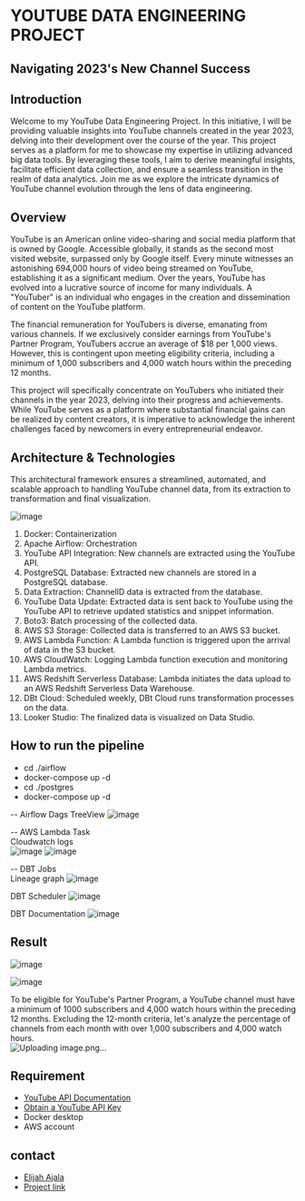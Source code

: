 # YOUTUBE DATA ENGINEERING PROJECT

## Navigating 2023's New Channel Success

## Introduction

Welcome to my YouTube Data Engineering Project. In this initiative, I will be providing valuable insights into YouTube channels created in the year 2023, delving into their development over the course of the year. This project serves as a platform for me to showcase my expertise in utilizing advanced big data tools. By leveraging these tools, I aim to derive meaningful insights, facilitate efficient data collection, and ensure a seamless transition in the realm of data analytics. Join me as we explore the intricate dynamics of YouTube channel evolution through the lens of data engineering.


## Overview
YouTube is an American online video-sharing and social media platform that is owned by Google. Accessible globally, it stands as the second most visited website, surpassed only by Google itself. Every minute witnesses an astonishing 694,000 hours of video being streamed on YouTube, establishing it as a significant medium. Over the years, YouTube has evolved into a lucrative source of income for many individuals. A "YouTuber" is an individual who engages in the creation and dissemination of content on the YouTube platform.

The financial remuneration for YouTubers is diverse, emanating from various channels. If we exclusively consider earnings from YouTube's Partner Program, YouTubers accrue an average of $18 per 1,000 views. However, this is contingent upon meeting eligibility criteria, including a minimum of 1,000 subscribers and 4,000 watch hours within the preceding 12 months.

This project will specifically concentrate on YouTubers who initiated their channels in the year 2023, delving into their progress and achievements. While YouTube serves as a platform where substantial financial gains can be realized by content creators, it is imperative to acknowledge the inherent challenges faced by newcomers in every entrepreneurial endeavor.

## Architecture & Technologies
This architectural framework ensures a streamlined, automated, and scalable approach to handling YouTube channel data, from its extraction to transformation and final visualization.

![image](https://github.com/user-attachments/assets/7c7355ca-37e6-4f72-8d38-6de8c8b278de)

1. Docker: Containerization  
2. Apache Airflow: Orchestration
3. YouTube API Integration: New channels are extracted using the YouTube API.  
4. PostgreSQL Database: Extracted new channels are stored in a PostgreSQL database.  
5. Data Extraction: ChannelID data is extracted from the database.  
6. YouTube Data Update: Extracted data is sent back to YouTube using the YouTube API to retrieve updated statistics and snippet information.  
7. Boto3: Batch processing of the collected data.  
8. AWS S3 Storage: Collected data is transferred to an AWS S3 bucket.  
9. AWS Lambda Function: A Lambda function is triggered upon the arrival of data in the S3 bucket.  
10. AWS CloudWatch: Logging Lambda function execution and monitoring Lambda metrics.  
11. AWS Redshift Serverless Database: Lambda initiates the data upload to an AWS Redshift Serverless Data Warehouse.  
12. DBt Cloud: Scheduled weekly, DBt Cloud runs transformation processes on the data.  
13. Looker Studio: The finalized data is visualized on Data Studio.


## How to run the pipeline
* cd ./airflow
* docker-compose up -d
* cd ./postgres
* docker-compose up -d

-- Airflow Dags TreeView 
![image](https://github.com/user-attachments/assets/61977bbf-d9b6-44d0-9364-f28841948546)

-- AWS Lambda Task  
Cloudwatch logs  
![image](https://github.com/user-attachments/assets/862a0d69-9191-4bd0-a6e1-7f1ec1704f3c)
![image](https://github.com/user-attachments/assets/ab77ff9c-cbe2-4e87-bc3a-eee6dcebd948)

-- DBT Jobs  
Lineage graph
![image](https://github.com/user-attachments/assets/a7db8a41-ac4e-49f0-8a0f-ff6958ed9dcf)

DBT Scheduler
![image](https://github.com/user-attachments/assets/a8dc88bd-2a8f-4801-892b-69af76080014)

DBT Documentation
![image](https://github.com/user-attachments/assets/6d6bb5ee-51c9-46c2-a257-62b5feb9e46c)

 
## Result
![image](https://github.com/user-attachments/assets/6bda66f0-cbd4-48c3-b9c2-5f61bfb84d4e)

  
![image](https://github.com/user-attachments/assets/7a7c6199-83a5-4760-81b6-3f41dcbfafe0)

To be eligible for YouTube's Partner Program, a YouTube channel must have a minimum of 1000 subscribers and 4,000 watch hours within the preceding 12 months. Excluding the 12-month criteria, let's analyze the percentage of channels from each month with over 1,000 subscribers and 4,000 watch hours.  
![Uploading image.png…]()

## Requirement
* [YouTube API Documentation](https://developers.google.com/youtube/v3/docs/)  
* [Obtain a YouTube API Key](https://console.cloud.google.com/apis)  
* Docker desktop
* AWS account


## contact
* [Elijah Ajala](linkedin.com/in/elijah.ajala)
* [Project link](https://github.com/dMagnifico/Pipeline-for-Youtube-data)
